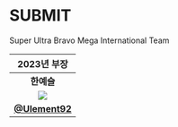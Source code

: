 # SUBMIT
Super Ultra Bravo Mega International Team



|2023년 부장|
|:-----------:|
|<strong>한예슬</strong>|
|<img src="https://avatars.githubusercontent.com/u/103026978">|
|<strong>[@Ulement92](https://github.com/Ulement92)</strong>|
